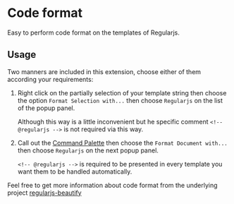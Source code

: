 # Code format

Easy to perform code format on the templates of Regularjs.

## Usage

Two manners are included in this extension, choose either of them according your requirements:

1. Right click on the partially selection of your template string then choose the option `Format Selection with...` then choose `Regularjs` on the list of the popup panel.

   Although this way is a little inconvenient but he specific comment `<!-- @regularjs -->` is not required via this way.

2. Call out the [Command Palette](https://code.visualstudio.com/docs/getstarted/userinterface#_command-palette) then choose the `Format Document with...` then choose `Regularjs` on the next popup panel. 
  
   `<!-- @regularjs -->` is required to be presented in every template you want them to be handled automatically.


Feel free to get more information about code format from the underlying project [regularjs-beautify](https://github.com/hsiaosiyuan0/regularjs-beautify)
